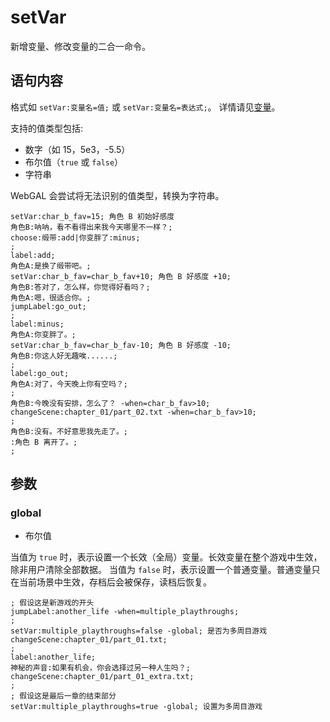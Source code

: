 # setVar

新增变量、修改变量的二合一命令。

## 语句内容

格式如 `setVar:变量名=值;` 或 `setVar:变量名=表达式;`。
详情请见[变量](../../webgal-script/variable)。

支持的值类型包括:
- 数字（如 15，5e3，-5.5）
- 布尔值（`true` 或 `false`）
- 字符串

WebGAL 会尝试将无法识别的值类型，转换为字符串。

```webgal
setVar:char_b_fav=15; 角色 B 初始好感度
角色B:呐呐，看不看得出来我今天哪里不一样？;
choose:缎带:add|你变胖了:minus;
;
label:add;
角色A:是换了缎带吧。;
setVar:char_b_fav=char_b_fav+10; 角色 B 好感度 +10;
角色B:答对了，怎么样，你觉得好看吗？;
角色A:嗯，很适合你。;
jumpLabel:go_out;
;
label:minus;
角色A:你变胖了。;
setVar:char_b_fav=char_b_fav-10; 角色 B 好感度 -10;
角色B:你这人好无趣唉......;
;
label:go_out;
角色A:对了，今天晚上你有空吗？;
;
角色B:今晚没有安排，怎么了？ -when=char_b_fav>10;
changeScene:chapter_01/part_02.txt -when=char_b_fav>10;
;
角色B:没有。不好意思我先走了。;
:角色 B 离开了。;
;
```

## 参数

### global
- 布尔值

当值为 `true` 时，表示设置一个长效（全局）变量。长效变量在整个游戏中生效，除非用户清除全部数据。
当值为 `false` 时，表示设置一个普通变量。普通变量只在当前场景中生效，存档后会被保存，读档后恢复。

```webgal
; 假设这是新游戏的开头
jumpLabel:another_life -when=multiple_playthroughs;
;
setVar:multiple_playthroughs=false -global; 是否为多周目游戏
changeScene:chapter_01/part_01.txt;
;
label:another_life;
神秘的声音:如果有机会，你会选择过另一种人生吗？;
changeScene:chapter_01/part_01_extra.txt;
;
; 假设这是最后一章的结束部分
setVar:multiple_playthroughs=true -global; 设置为多周目游戏
```
